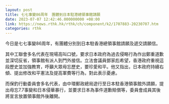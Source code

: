 ```yaml
---
layout: post
title: 七七事變86周年　團體到日本駐港總領事館請願
date: 2023-07-07 12:42:46.000000000 +08:00
link: https://news.rthk.hk/rthk/ch/component/k2/1707883-20230707.htm
categories: rthk
---
```


今日是七七事變86周年，有團體分別到日本駐香港總領事館請願及遞交請願信。

其中工聯會多名代表在現場高叫口號，要求日本政府為過去侵略行為作出鄭重道歉並深切反省，領事館有派人到門外接信。立法會議員鄧家彪希望，香港政府重視這段歷史並加強教育，呼籲大眾毋忘歷史，要珍愛和平。他又指出，日本政府持續右傾、提出修改和平憲法及提高軍費等行為，對此表示憂慮。

而保釣行動委員會多名代表，由中環郵政總局遊行至日本駐香港領事館外請願，提出毋忘7.7事變和日本侵華暴行，並要求日本為事件道歉賠償等，委員會成員其後將宣言放置領事館外後離開。
